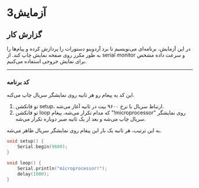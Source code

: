 # آزمایش3

## گزارش کار

در این آزمایش، برنامه‌ای می‌نویسیم تا برد آردوینو دستورات را پردازش کرده و پیام‌ها را به طور مکرر روی صفحه نمایش چاپ کند. از serial monitor و سرعت داده مشخص برای نمایش خروجی استفاده می‌کنیم.

---

### کد برنامه
این کد یه پیغام رو هر ثانیه روی نمایشگر سریال چاپ می‌کنه.

1. تو فانکشن setup، ارتباط سریال با نرخ ۹۶۰۰ بیت در ثانیه آغاز می‌شه.
2. تو فانکشن loop که مدام تکرار می‌شه، پیغام "!microprocessor" روی نمایشگر سریال چاپ می‌شه و بعد از یک ثانیه صبر دوباره تکرار می‌شه.

به این ترتیب، هر ثانیه یک بار این پیغام روی نمایشگر سریال ظاهر می‌شه.

```cpp
void setup() {
    Serial.begin(9600); 
}

void loop() {
    Serial.println("microprocessor!");  
    delay(1000);   
}
```

